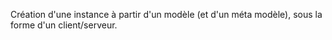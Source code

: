 Création d'une instance à partir d'un modèle (et d'un méta modèle), sous la forme d'un client/serveur.